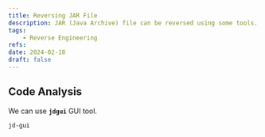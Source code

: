 ```yaml
---
title: Reversing JAR File
description: JAR (Java Archive) file can be reversed using some tools.
tags:
    - Reverse Engineering
refs:
date: 2024-02-18
draft: false
---
```


## Code Analysis

We can use **`jdgui`** GUI tool.

```sh
jd-gui
```
